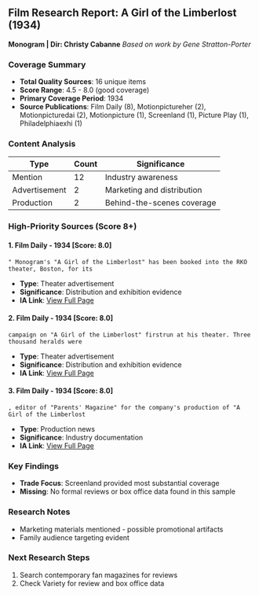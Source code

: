 ## Film Research Report: A Girl of the Limberlost (1934)
**Monogram | Dir: Christy Cabanne**
*Based on work by Gene Stratton-Porter*

### Coverage Summary
- **Total Quality Sources**: 16 unique items
- **Score Range**: 4.5 - 8.0 (good coverage)
- **Primary Coverage Period**: 1934
- **Source Publications**: Film Daily (8), Motionpictureher (2), Motionpicturedai (2), Motionpicture (1), Screenland (1), Picture Play (1), Philadelphiaexhi (1)

### Content Analysis
| Type | Count | Significance |
|------|-------|--------------|
| Mention | 12 | Industry awareness |
| Advertisement | 2 | Marketing and distribution |
| Production | 2 | Behind-the-scenes coverage |

### High-Priority Sources (Score 8+)

#### 1. **Film Daily** - 1934 [Score: 8.0]
```
" Monogram's "A Girl of the Limberlost" has been booked into the RKO theater, Boston, for its
```
- **Type**: Theater advertisement
- **Significance**: Distribution and exhibition evidence
- **IA Link**: [View Full Page](http://archive.org/stream/filmdailyvolume666newy#page/n511/)

#### 2. **Film Daily** - 1934 [Score: 8.0]
```
campaign on "A Girl of the Limberlost" firstrun at his theater. Three thousand heralds were
```
- **Type**: Theater advertisement
- **Significance**: Distribution and exhibition evidence
- **IA Link**: [View Full Page](http://archive.org/stream/filmdailyvolume666newy#page/n1223/)

#### 3. **Film Daily** - 1934 [Score: 8.0]
```
, editor of "Parents' Magazine" for the company's production of "A Girl of the Limberlost
```
- **Type**: Production news
- **Significance**: Industry documentation
- **IA Link**: [View Full Page](http://archive.org/stream/filmdailyvolume666newy#page/n508/)

### Key Findings
- **Trade Focus**: Screenland provided most substantial coverage
- **Missing**: No formal reviews or box office data found in this sample

### Research Notes
- Marketing materials mentioned - possible promotional artifacts
- Family audience targeting evident

### Next Research Steps
1. Search contemporary fan magazines for reviews
2. Check Variety for review and box office data
